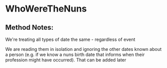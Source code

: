# WhoWereTheNuns

## Method Notes:
We're treating all types of date the same - regardless of event

We are reading them in isolation and ignoring the other dates known about a person (e.g. if we know a nuns birth date that informs when their profession might have occurred). That can be added later

